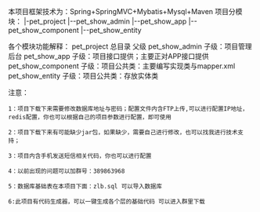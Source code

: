 本项目框架技术为：Spring+SpringMVC+Mybatis+Mysql+Maven
项目分模块：
	|-pet_project
		|--pet_show_admin
		|--pet_show_app
		|--pet_show_component
		|--pet_show_entity

各个模块功能解释：
		pet_project 总目录 父级
		pet_show_admin 				子级：项目管理后台
		pet_show_app   				子级：项目接口提供；主要正对APP接口提供
		pet_show_component			子级：项目公共类：主要编写实现类与mapper.xml
		pet_show_entity				子级：项目公共类：存放实体类
		
注意：		
	
	1：项目下载下来需要修改数据库地址与密码；配置文件内含FTP上传,可以进行配置IP地址，redis配置，你也可以根据自己的项目参数进行配置，即可使用

	2：项目下载下来有可能缺少jar包，如果缺少，需要自己进行修改，也可以找我进行技术支持；
	
	3：项目内含手机发送短信相关代码，你也可以进行配置
	
	4：以前出现的问题可以加群号：389863968
	
	5：数据库基础表在本项目下面：zlb.sql 可以导入数据库
	
	6:此项目有代码生成器，可以一键生成各个层的基础代码 可以进入群里下载


	
	
	
	
	

